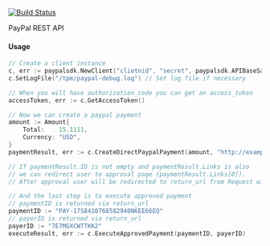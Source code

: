 [![Build Status](https://travis-ci.org/logpacker/paypalsdk.svg?branch=master)](https://travis-ci.org/logpacker/paypalsdk)

PayPal REST API

#### Usage

```go
// Create a client instance
c, err := paypalsdk.NewClient("clietnid", "secret", paypalsdk.APIBaseSandBox)
c.SetLogFile("/tpm/paypal-debug.log") // Set log file if necessary
```

```go
// When you will have authorization_code you can get an access_token
accessToken, err := c.GetAccessToken()
```

```go
// Now we can create a paypal payment
amount := Amount{
    Total:    15.1111,
    Currency: "USD",
}
paymentResult, err := c.CreateDirectPaypalPayment(amount, "http://example.com/redirect-uri")

// If paymentResult.ID is not empty and paymentResult.Links is also
// we can redirect user to approval page (paymentResult.Links[0]).
// After approval user will be redirected to return_url from Request with PaymentID
```

```go
// And the last step is to execute approved payment
// paymentID is returned via return_url
paymentID := "PAY-17S8410768582940NKEE66EQ"
// payerID is returned via return_url
payerID := "7E7MGXCWTTKK2"
executeResult, err := c.ExecuteApprovedPayment(paymentID, payerID)
```
